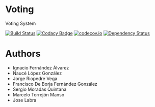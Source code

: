 # Voting 

Voting System

[![Build Status](https://travis-ci.org/Arquisoft/Voting_2b.svg?branch=master)](https://travis-ci.org/Arquisoft/Voting_2b)
[![Codacy Badge](https://api.codacy.com/project/badge/grade/cfba81ae28014e3893bc519f83b6d272)](https://www.codacy.com/app/jelabra/Voting_2b)
[![codecov.io](https://codecov.io/github/Arquisoft/Voting_2b/coverage.svg?branch=master)](https://codecov.io/github/Arquisoft/Voting_2b?branch=master)
[![Dependency Status](https://www.versioneye.com/user/projects/57231ce9ba37ce00464dfe03/badge.svg?style=flat)](https://www.versioneye.com/user/projects/57231ce9ba37ce00464dfe03)

# Authors
* Ignacio Fernández Álvarez
* Naucé López González
* Jorge Riopedre Vega
* Francisco De Borja Fernández González
* Sergio Moradas Quintana 
* Marcelo Torrejón Manso
* Jose Labra
